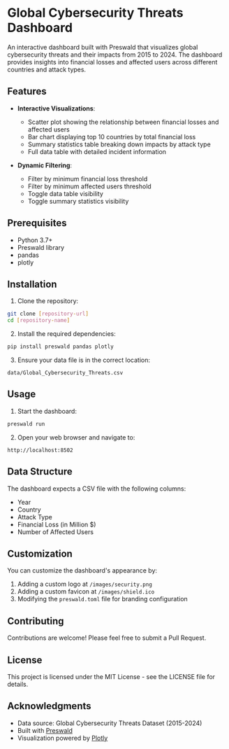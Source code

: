 # Global Cybersecurity Threats Dashboard

An interactive dashboard built with Preswald that visualizes global cybersecurity threats and their impacts from 2015 to 2024. The dashboard provides insights into financial losses and affected users across different countries and attack types.

## Features

- **Interactive Visualizations**:
  - Scatter plot showing the relationship between financial losses and affected users
  - Bar chart displaying top 10 countries by total financial loss
  - Summary statistics table breaking down impacts by attack type
  - Full data table with detailed incident information

- **Dynamic Filtering**:
  - Filter by minimum financial loss threshold
  - Filter by minimum affected users threshold
  - Toggle data table visibility
  - Toggle summary statistics visibility

## Prerequisites

- Python 3.7+
- Preswald library
- pandas
- plotly

## Installation

1. Clone the repository:
```bash
git clone [repository-url]
cd [repository-name]
```

2. Install the required dependencies:
```bash
pip install preswald pandas plotly
```

3. Ensure your data file is in the correct location:
```
data/Global_Cybersecurity_Threats.csv
```

## Usage

1. Start the dashboard:
```bash
preswald run
```

2. Open your web browser and navigate to:
```
http://localhost:8502
```

## Data Structure

The dashboard expects a CSV file with the following columns:
- Year
- Country
- Attack Type
- Financial Loss (in Million $)
- Number of Affected Users

## Customization

You can customize the dashboard's appearance by:
1. Adding a custom logo at `/images/security.png`
2. Adding a custom favicon at `/images/shield.ico`
3. Modifying the `preswald.toml` file for branding configuration

## Contributing

Contributions are welcome! Please feel free to submit a Pull Request.

## License

This project is licensed under the MIT License - see the LICENSE file for details.

## Acknowledgments

- Data source: Global Cybersecurity Threats Dataset (2015-2024)
- Built with [Preswald](https://github.com/preswald)
- Visualization powered by [Plotly](https://plotly.com/) 
